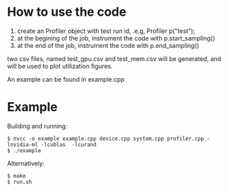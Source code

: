 
# How to use the code
1. create an Profiler object with test run id, .e.g, Profiler p("test");
2. at the begining of the job, instrument the code with p.start_sampling()
3. at the end of the job, instrument the code with p.end_sampling()

two csv files, named test_gpu.csv and test_mem.csv will be generated, and will be used to plot utilization figures. 

An example can be found in example.cpp

# Example

Building and running:

    $ nvcc -o example example.cpp device.cpp system.cpp profiler.cpp -lnvidia-ml -lcublas  -lcurand
    $ ./example

Alternatively:

    $ make
    $ run.sh
